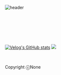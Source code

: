 ![header](https://capsule-render.vercel.app/api?type=Venom&color=10:a18cd1,100:fbc2eb&height=300&section=header&text=None's%20Code&fontSize=90&stroke=a18cd1&strokeWidth=3)


<br/>
<br/>
</div>
<br />
<br />
<br />


[![Velog's GitHub stats](https://velog-readme-stats.vercel.app/api/badge?name=takeitez)](https://velog.io/@takeitez/posts) 
<a href="https://www.instagram.com/none.dev_"><img src="https://img.shields.io/badge/Instagram-E4405F?style=flat-square&logo=Instagram&logoColor=white"/></a>
<br/>
<br/>
<br/>

Copyright ⓒNone
